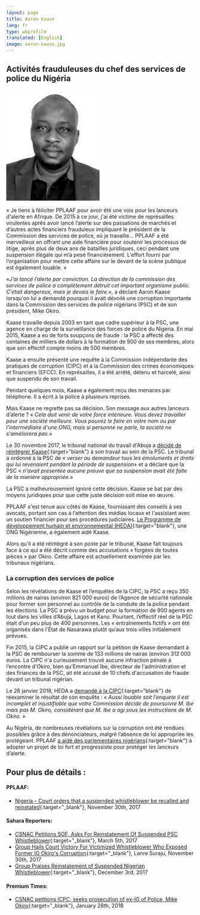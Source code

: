 ```yaml
---
layout: page
title: Aaron Kaase
lang: fr
type: wbprofile
translated: [English]
image: aaron-kaase.jpg
---
```

<h2>Activités frauduleuses du chef des services de police du Nigéria</h2>

<div class="profile-block">
<img src="/assets/images/profiles/aaron-kaase.jpg">
<p class="top-blockquote">« Je tiens à féliciter PPLAAF pour avoir été une voix pour les lanceurs d&#39;alerte en Afrique. De 2015 à ce jour, j&#39;ai été victime de représailles virulentes après avoir lancé l’alerte sur des passations de marchés et d’autres actes financiers frauduleux impliquant le président de la Commission des services de police, où je travaille… PPLAAF a été merveilleux en offrant une aide financière pour soutenir les processus de litige, après plus de deux ans de batailles juridiques, ceci pendant une suspension illégale qui m’a pesé financièrement. L&#39;effort fourni par l’organisation pour mettre cette affaire sur le devant de la scène publique est également louable. »</p>
</div>

«_J’ai lancé l’alerte par conviction. La direction de la commission des services de police a complétement détruit cet important organisme public. C'était dangereux, mais je devais le faire._», a déclaré Aaron Kaase lorsqu'on lui a demandé pourquoi
il avait dévoilé une corruption importante dans la Commission des services de police nigérians (PSC) et de son président, Mike Okiro.

Kaase travaille depuis 2003 en tant que cadre supérieur à la PSC, une agence en charge de la surveillance des forces de police du Nigeria. En mai 2015, Kaase a eu de forts soupçons de fraude : la PSC a affecté des centaines de milliers de dollars à la formation de 900 de ses membres, alors que son effectif compte moins de 500 membres.

Kaase a ensuite présenté une requête à la Commission indépendante des pratiques de corruption (CIPC) et à la Commission des crimes économiques et financiers (EFCC). En représailles, il a été arrêté, détenu et harcelé, ainsi que suspendu de son travail.

Pendant quelques mois, Kaase a également reçu des menaces par téléphone. Il a écrit à la police à plusieurs reprises.

Mais Kaase ne regrette pas sa décision. Son message aux autres lanceurs d’alerte ? « _Cela doit venir de votre force intérieure. Vous devez travailler pour une société meilleure. Vous pouvez le faire en votre nom ou par l'intermédiaire d'une ONG, mais si personne ne parle, la société ne s'améliorera pas._»

Le 30 novembre 2017, le tribunal national du travail d'Abuja a [décidé de réintégrer Kaase](https://pplaaf.org/downloads/COURT-JUDGEMENT.pdf){:target="blank"} à son travail au sein de la PSC. Le tribunal a ordonné à la PSC de « _verser au demandeur tous les émoluments et droits qui lui revenaient pendant la période de suspension_» et a déclaré que la PSC « _n'avait présentée aucune preuve que sa suspension avait été faite de la manière appropriée._»

La PSC a malheureusement ignoré cette décision. Kaase se bat par des moyens juridiques pour que cette juste décision soit mise en œuvre.

PPLAAF s'est tenue aux côtés de Kaase, fournissant des conseils à ses avocats, portant son cas à l’attention des médias locaux et l'assistant avec un soutien financier pour ses procédures judiciaires. [Le Programme de développement humain et environnemental (HEDA)](https://hedang.org/){:target="blank"}, une ONG Nigérienne, a également aidé Kaase.

Alors qu'il a été réintégré à son poste par le tribunal, Kaase fait toujours face à ce qui a été décrit comme des accusations « forgées de toutes pièces » par Okiro. Cette affaire est actuellement examinée par les tribunaux nigérians.

### La corruption des services de police
Selon les révélations de Kaase et l’enquêtes de la CIPC, la PSC a reçu 350 millions de nairas (environ 821 000 euros) de l’Agence de sécurité nationale pour former son personnel au contrôle de la conduite de la police pendant les élections. La PSC a prévu un budget pour la formation de 900 agents en tout dans les villes d’Abuja, Lagos et Kano. Pourtant, l’effectif réel de la PSC était d’un peu plus de 400 personnes. Les « entraînements fictifs » ont été organisés dans l'État de Nasarawa plutôt qu’aux trois villes initialement prévues. 

Fin 2015, la CIPC a publié un rapport sur la pétition de Kaase demandant à la PSC de rembourser la somme de 133 millions de nairas (environ 312 000 euros. La CIPC n'a curieusement trouvé aucune infraction pénale à l’encontre d'Okiro, bien qu'Emmanuel Ibe, directeur de l'administration et des finances de la PSC, ait été accusé de 10 chefs d'accusation de fraude devant un tribunal nigérian.

Le 28 janvier 2018, HEDA a [demandé à la CIPC](https://www.premiumtimesng.com/news/more-news/256920-csnac-petitions-icpc-seeks-prosecution-ex-ig-police-mike-okiro.html){:target="blank"} de réexaminer le résultat de son enquête : « _Aussi louable soit l’enquete il est incomplet et injustifiable que votre Commission décide de poursuivre M. Ibe mais pas M. Okiro, considérant que M. Ibe a agi sous les instructions de M. Okiro._ »

Au Nigéria, de nombreuses révélations sur la corruption ont été rendues possibles grâce à des dénonciateurs, malgré l’absence de loi appropriée les protégeant. PPLAAF [a aidé des parlementaires nigérians](https://pplaaf.org/2017/06/15/nigerian-parliament.html){:target="blank"} à adopter un projet de loi fort et progressiste pour protéger les lanceurs d’alerte.


## Pour plus de détails :
 
#### PPLAAF: 
- [Nigeria – Court orders that a suspended whistleblower be recalled and reinstated](https://pplaaf.org/2017/11/30/nigeria-court-orders-whistleblower-reinstation.html){:target="_blank"}, November 30th, 2017

#### Sahara Reporters:
- [CSNAC Petitions SGF, Asks For Reinstatement Of Suspended PSC Whistleblower](http://saharareporters.com/2017/03/05/csnac-petitions-sgf-asks-reinstatement-suspended-psc-whistleblower){:target="_blank"}, March 5th, 2017
- [Group Hails Court Victory For Victimized Whistleblower Who Exposed Former IG Okiro's Corruption](http://saharareporters.com/2017/11/30/group-hails-court-victory-victimized-whistleblower-who-exposed-former-ig-okiros){:target="_blank"}, Lanre Suraju, November 30th, 2017
- [Group Praises Reinstatement of Suspended Nigerian Whistleblower](http://saharareporters.com/2017/12/03/group-praises-reinstatement-suspended-nigerian-whistleblower){:target="_blank"}, December 3rd, 2017

#### Premium Times:
 - [CSNAC petitions ICPC, seeks prosecution of ex-IG of Police, Mike Okiro](https://www.premiumtimesng.com/news/more-news/256920-csnac-petitions-icpc-seeks-prosecution-ex-ig-police-mike-okiro.html){:target="_blank"}, January 28th, 2018
 